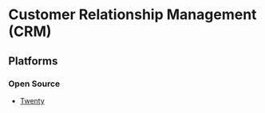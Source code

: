 # Customer Relationship Management (CRM)

<!--
https://cloud.taygo.com
https://keap.com
-->

## Platforms

### Open Source

- [Twenty](https://github.com/twentyhq/twenty)
